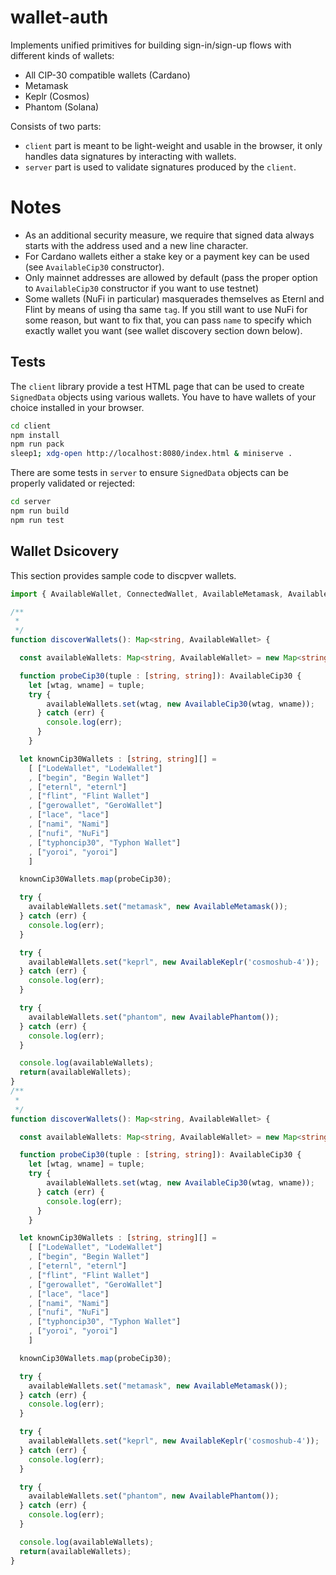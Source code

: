 # wallet-auth

Implements unified primitives for building sign-in/sign-up flows
with different kinds of wallets:

- All CIP-30 compatible wallets (Cardano)
- Metamask
- Keplr (Cosmos)
- Phantom (Solana)

Consists of two parts:

- `client` part is meant to be light-weight and usable in the browser,
it only handles data signatures by interacting with wallets.
- `server` part is used to validate signatures produced by the `client`.

# Notes

* As an additional security measure, we require that signed data always starts with the address used and a new line character.
* For Cardano wallets either a stake key or a payment key can be used
(see `AvailableCip30` constructor).
* Only mainnet addresses are allowed by default
(pass the proper option to `AvailableCip30` constructor if you want to use testnet)
* Some wallets (NuFi in particular) masquerades themselves as Eternl and Flint by means of using tha same `tag`.
If you still want to use NuFi for some reason, but want to fix that,
you can pass `name` to specify which exactly wallet you want
(see wallet discovery section down below).

## Tests

The `client` library provide a test HTML page that can be used to create `SignedData` objects
using various wallets.
You have to have wallets of your choice installed in your browser.

```bash
cd client
npm install
npm run pack
sleep1; xdg-open http://localhost:8080/index.html & miniserve .
```

There are some tests in `server` to ensure `SignedData` objects can be properly validated or rejected:

```bash
cd server
npm run build
npm run test
```

## Wallet Dsicovery

This section provides sample code to discpver wallets.

```ts
import { AvailableWallet, ConnectedWallet, AvailableMetamask, AvailableCip30, AvailableKeplr, AvailablePhantom } from 'wallet-auth-client';

/**
 *
 */
function discoverWallets(): Map<string, AvailableWallet> {

  const availableWallets: Map<string, AvailableWallet> = new Map<string, AvailableWallet>();

  function probeCip30(tuple : [string, string]): AvailableCip30 {
    let [wtag, wname] = tuple;
    try {
        availableWallets.set(wtag, new AvailableCip30(wtag, wname));
      } catch (err) {
        console.log(err);
      }
    }

  let knownCip30Wallets : [string, string][] =
    [ ["LodeWallet", "LodeWallet"]
    , ["begin", "Begin Wallet"]
    , ["eternl", "eternl"]
    , ["flint", "Flint Wallet"]
    , ["gerowallet", "GeroWallet"]
    , ["lace", "lace"]
    , ["nami", "Nami"]
    , ["nufi", "NuFi"]
    , ["typhoncip30", "Typhon Wallet"]
    , ["yoroi", "yoroi"]
    ]

  knownCip30Wallets.map(probeCip30);

  try {
    availableWallets.set("metamask", new AvailableMetamask());
  } catch (err) {
    console.log(err);
  }

  try {
    availableWallets.set("keprl", new AvailableKeplr('cosmoshub-4'));
  } catch (err) {
    console.log(err);
  }

  try {
    availableWallets.set("phantom", new AvailablePhantom());
  } catch (err) {
    console.log(err);
  }

  console.log(availableWallets);
  return(availableWallets);
}
/**
 *
 */
function discoverWallets(): Map<string, AvailableWallet> {

  const availableWallets: Map<string, AvailableWallet> = new Map<string, AvailableWallet>();

  function probeCip30(tuple : [string, string]): AvailableCip30 {
    let [wtag, wname] = tuple;
    try {
        availableWallets.set(wtag, new AvailableCip30(wtag, wname));
      } catch (err) {
        console.log(err);
      }
    }

  let knownCip30Wallets : [string, string][] =
    [ ["LodeWallet", "LodeWallet"]
    , ["begin", "Begin Wallet"]
    , ["eternl", "eternl"]
    , ["flint", "Flint Wallet"]
    , ["gerowallet", "GeroWallet"]
    , ["lace", "lace"]
    , ["nami", "Nami"]
    , ["nufi", "NuFi"]
    , ["typhoncip30", "Typhon Wallet"]
    , ["yoroi", "yoroi"]
    ]

  knownCip30Wallets.map(probeCip30);

  try {
    availableWallets.set("metamask", new AvailableMetamask());
  } catch (err) {
    console.log(err);
  }

  try {
    availableWallets.set("keprl", new AvailableKeplr('cosmoshub-4'));
  } catch (err) {
    console.log(err);
  }

  try {
    availableWallets.set("phantom", new AvailablePhantom());
  } catch (err) {
    console.log(err);
  }

  console.log(availableWallets);
  return(availableWallets);
}
```
